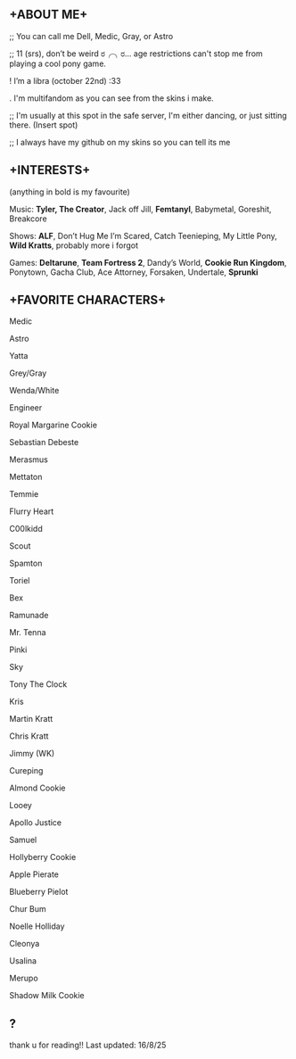 ## __+ABOUT ME+__
;; You can call me Dell, Medic, Gray, or Astro 

;; 11 (srs), don’t be weird ರ⁠╭⁠╮⁠ರ… age restrictions can't stop me from playing a cool pony game.

! I’m a libra (october 22nd) :33

. I'm multifandom as you can see from the skins i make.

;; I'm usually at this spot in the safe server, I'm either dancing, or just sitting there.
(Insert spot)

;; I always have my github on my skins so you can tell its me 
## __+INTERESTS+__

(anything in bold is my favourite)

Music:
**Tyler, The Creator**, Jack off Jill, **Femtanyl**, Babymetal, Goreshit, Breakcore

Shows:
**ALF**, Don’t Hug Me I’m Scared, Catch Teenieping, My Little Pony, **Wild Kratts**, probably more i forgot

Games:
**Deltarune**, **Team Fortress 2**, Dandy’s World, **Cookie Run Kingdom**, Ponytown, Gacha Club, Ace Attorney, Forsaken, Undertale, **Sprunki**

## +FAVORITE CHARACTERS+

Medic

Astro 

Yatta

Grey/Gray

Wenda/White

Engineer

Royal Margarine Cookie

Sebastian Debeste

Merasmus

Mettaton

Temmie

Flurry Heart

C00lkidd

Scout

Spamton

Toriel

Bex

Ramunade

Mr. Tenna

Pinki

Sky

Tony The Clock

Kris

Martin Kratt

Chris Kratt

Jimmy (WK)

Cureping

Almond Cookie

Looey

Apollo Justice

Samuel

Hollyberry Cookie

Apple Pierate

Blueberry Pielot

Chur Bum

Noelle Holliday

Cleonya

Usalina

Merupo

Shadow Milk Cookie

## ?

thank u for reading!! Last updated: 16/8/25
